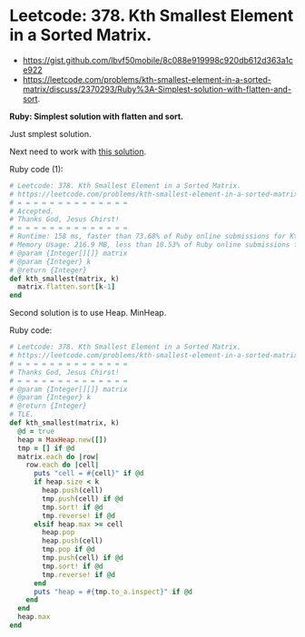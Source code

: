 
# Leetcode: 378. Kth Smallest Element in a Sorted Matrix.

- https://gist.github.com/lbvf50mobile/8c088e919998c920db612d363a1ce922
- https://leetcode.com/problems/kth-smallest-element-in-a-sorted-matrix/discuss/2370293/Ruby%3A-Simplest-solution-with-flatten-and-sort.


**Ruby: Simplest solution with flatten and sort.**

Just smplest solution.

Next need to work with [this solution](https://leetcode.com/problems/kth-smallest-element-in-a-sorted-matrix/discuss/1547354/3-Different-Approaches-for-Interview-With-Comments).


Ruby code (1):
```Ruby
# Leetcode: 378. Kth Smallest Element in a Sorted Matrix.
# https://leetcode.com/problems/kth-smallest-element-in-a-sorted-matrix/
# = = = = = = = = = = = = = =
# Accepted.
# Thanks God, Jesus Chirst!
# = = = = = = = = = = = = = =
# Runtime: 158 ms, faster than 73.68% of Ruby online submissions for Kth Smallest Element in a Sorted Matrix.
# Memory Usage: 216.9 MB, less than 10.53% of Ruby online submissions for Kth Smallest Element in a Sorted Matrix.
# @param {Integer[][]} matrix
# @param {Integer} k
# @return {Integer}
def kth_smallest(matrix, k)
  matrix.flatten.sort[k-1]
end
```

Second solution is to use Heap. MinHeap.

Ruby code:
```Ruby
# Leetcode: 378. Kth Smallest Element in a Sorted Matrix.
# https://leetcode.com/problems/kth-smallest-element-in-a-sorted-matrix/
# = = = = = = = = = = = = = =
# Thanks God, Jesus Chirst!
# = = = = = = = = = = = = = =
# @param {Integer[][]} matrix
# @param {Integer} k
# @return {Integer}
# TLE.
def kth_smallest(matrix, k)
  @d = true
  heap = MaxHeap.new([])
  tmp = [] if @d
  matrix.each do |row|
    row.each do |cell|
      puts "cell = #{cell}" if @d
      if heap.size < k
        heap.push(cell)
        tmp.push(cell) if @d
        tmp.sort! if @d
        tmp.reverse! if @d
      elsif heap.max >= cell
        heap.pop
        heap.push(cell)
        tmp.pop if @d
        tmp.push(cell) if @d
        tmp.sort! if @d
        tmp.reverse! if @d
      end
      puts "heap = #{tmp.to_a.inspect}" if @d
    end
  end
  heap.max
end
```
